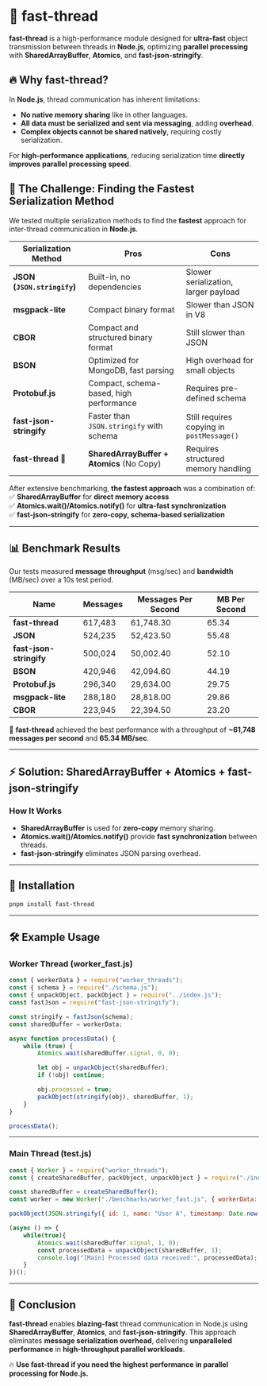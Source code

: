 # 🚀 fast-thread

**fast-thread** is a high-performance module designed for **ultra-fast** object transmission between threads in **Node.js**, optimizing **parallel processing** with **SharedArrayBuffer**, **Atomics**, and **fast-json-stringify**.

## 🔥 Why fast-thread?

In **Node.js**, thread communication has inherent limitations:
- **No native memory sharing** like in other languages.
- **All data must be serialized and sent via messaging**, adding **overhead**.
- **Complex objects cannot be shared natively**, requiring costly serialization.

For **high-performance applications**, reducing serialization time **directly improves parallel processing speed**.

## 🚀 The Challenge: Finding the Fastest Serialization Method

We tested multiple serialization methods to find the **fastest** approach for inter-thread communication in **Node.js**.

| Serialization Method       | Pros                                      | Cons                                        |
|---------------------------|-------------------------------------------|---------------------------------------------|
| **JSON (`JSON.stringify`)** | Built-in, no dependencies                 | Slower serialization, larger payload       |
| **msgpack-lite**          | Compact binary format                     | Slower than JSON in V8                     |
| **CBOR**                  | Compact and structured binary format      | Still slower than JSON                     |
| **BSON**                  | Optimized for MongoDB, fast parsing       | High overhead for small objects            |
| **Protobuf.js**           | Compact, schema-based, high performance   | Requires pre-defined schema                |
| **fast-json-stringify**   | Faster than `JSON.stringify` with schema  | Still requires copying in `postMessage()` |
| **fast-thread** 🚀        | **SharedArrayBuffer + Atomics** (No Copy) | Requires structured memory handling        |

After extensive benchmarking, **the fastest approach** was a combination of:
✅ **SharedArrayBuffer** for **direct memory access**  
✅ **Atomics.wait()/Atomics.notify()** for **ultra-fast synchronization**  
✅ **fast-json-stringify** for **zero-copy, schema-based serialization**  

---

## 📊 Benchmark Results

Our tests measured **message throughput** (msg/sec) and **bandwidth** (MB/sec) over a 10s test period.

| Name                     | Messages | Messages Per Second | MB Per Second |
|--------------------------|----------|---------------------|--------------|
| **fast-thread**         | 617,483  | 61,748.30          | 65.34        |
| **JSON**                | 524,235  | 52,423.50          | 55.48        |
| **fast-json-stringify** | 500,024  | 50,002.40          | 52.10        |
| **BSON**                | 420,946  | 42,094.60          | 44.19        |
| **Protobuf.js**         | 296,340  | 29,634.00          | 29.75        |
| **msgpack-lite**        | 288,180  | 28,818.00          | 29.86        |
| **CBOR**                | 223,945  | 22,394.50          | 23.20        |


🚀 **fast-thread** achieved the best performance with a throughput of **~61,748 messages per second** and **65.34 MB/sec**.

---

## ⚡ Solution: **SharedArrayBuffer + Atomics + fast-json-stringify**

### How It Works
- **SharedArrayBuffer** is used for **zero-copy** memory sharing.
- **Atomics.wait()/Atomics.notify()** provide **fast synchronization** between threads.
- **fast-json-stringify** eliminates JSON parsing overhead.

---

## 📌 Installation

```sh
pnpm install fast-thread
```

---

## 🛠 Example Usage

### **Worker Thread (worker_fast.js)**
```javascript
const { workerData } = require("worker_threads");
const { schema } = require("./schema.js");
const { unpackObject, packObject } = require("../index.js");
const fastJson = require("fast-json-stringify");

const stringify = fastJson(schema);
const sharedBuffer = workerData;

async function processData() {
    while (true) {
        Atomics.wait(sharedBuffer.signal, 0, 0);

        let obj = unpackObject(sharedBuffer);
        if (!obj) continue;

        obj.processed = true;
        packObject(stringify(obj), sharedBuffer, 1);
    }
}

processData();
```

---

### **Main Thread (test.js)**
```javascript
const { Worker } = require("worker_threads");
const { createSharedBuffer, packObject, unpackObject } = require("./index");

const sharedBuffer = createSharedBuffer();
const worker = new Worker("./benchmarks/worker_fast.js", { workerData: sharedBuffer });

packObject(JSON.stringify({ id: 1, name: "User A", timestamp: Date.now(), data: "x".repeat(512) }), sharedBuffer);

(async () => {
    while(true){
        Atomics.wait(sharedBuffer.signal, 1, 0);
        const processedData = unpackObject(sharedBuffer, 1);
        console.log("[Main] Processed data received:", processedData);
    }
})();
```

---

## 📌 Conclusion
**fast-thread** enables **blazing-fast** thread communication in Node.js using **SharedArrayBuffer**, **Atomics**, and **fast-json-stringify**. This approach eliminates **message serialization overhead**, delivering **unparalleled performance** in **high-throughput parallel workloads**.

🔥 **Use fast-thread if you need the highest performance in parallel processing for Node.js.**
